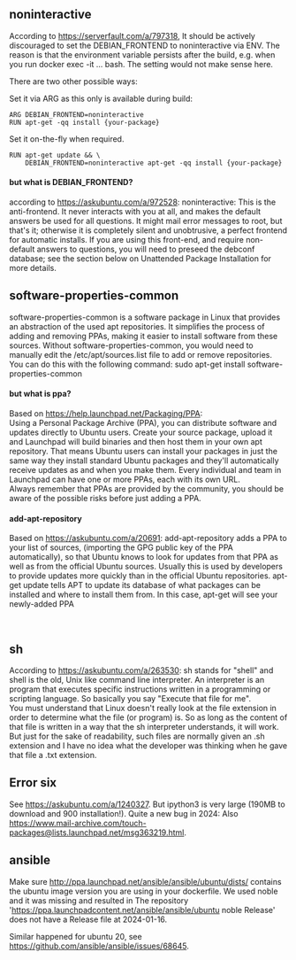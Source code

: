 ## noninteractive
According to https://serverfault.com/a/797318, 
It should be actively discouraged to set the DEBIAN_FRONTEND to noninteractive via ENV. The reason is that the environment variable persists after the build, e.g. when you run docker exec -it ... bash. The setting would not make sense here.

There are two other possible ways:

Set it via ARG as this only is available during build:
```
ARG DEBIAN_FRONTEND=noninteractive
RUN apt-get -qq install {your-package}
```

Set it on-the-fly when required.

```
RUN apt-get update && \
    DEBIAN_FRONTEND=noninteractive apt-get -qq install {your-package}
```

#### but what is DEBIAN_FRONTEND?
according to https://askubuntu.com/a/972528:
noninteractive: This is the anti-frontend. It never interacts with you  at  all, and  makes  the  default  answers  be used for all questions. It might mail error messages to root, but that's it;  otherwise  it is  completely  silent  and  unobtrusive, a perfect frontend for automatic installs. If you are using this front-end, and require non-default  answers  to questions, you will need to preseed the debconf database; see the section below  on  Unattended  Package Installation for more details.


## software-properties-common
software-properties-common is a software package in Linux that provides an abstraction of the used apt repositories. It simplifies the process of adding and removing PPAs, making it easier to install software from these sources. Without software-properties-common, you would need to manually edit the /etc/apt/sources.list file to add or remove repositories. You can do this with the following command: sudo apt-get install software-properties-common

#### but what is ppa?
Based on https://help.launchpad.net/Packaging/PPA:  
Using a Personal Package Archive (PPA), you can distribute software and updates directly to Ubuntu users. Create your source package, upload it and Launchpad will build binaries and then host them in your own apt repository. That means Ubuntu users can install your packages in just the same way they install standard Ubuntu packages and they'll automatically receive updates as and when you make them. Every individual and team in Launchpad can have one or more PPAs, each with its own URL.  
Always remember that PPAs are provided by the community, you should be aware of the possible risks before just adding a PPA.

#### add-apt-repository
Based on https://askubuntu.com/a/20691:
add-apt-repository adds a PPA to your list of sources, (importing the GPG public key of the PPA automatically), so that Ubuntu knows to look for updates from that PPA as well as from the official Ubuntu sources. Usually this is used by developers to provide updates more quickly than in the official Ubuntu repositories.
apt-get update tells APT to update its database of what packages can be installed and where to install them from. In this case, apt-get will see your newly-added PPA


</br>

## sh
According to https://askubuntu.com/a/263530:
sh stands for "shell" and shell is the old, Unix like command line interpreter. An interpreter is an program that executes specific instructions written in a programming or scripting language. So basically you say "Execute that file for me".  
You must understand that Linux doesn't really look at the file extension in order to determine what the file (or program) is. So as long as the content of that file is written in a way that the sh interpreter understands, it will work. But just for the sake of readability, such files are normally given an .sh extension and I have no idea what the developer was thinking when he gave that file a .txt extension.


## Error six
See https://askubuntu.com/a/1240327. But ipython3 is very large (190MB to download and 900 installation!).
Quite a new bug in 2024:
Also https://www.mail-archive.com/touch-packages@lists.launchpad.net/msg363219.html.


## ansible
Make sure http://ppa.launchpad.net/ansible/ansible/ubuntu/dists/ contains the ubuntu image version you are using in your dockerfile. We used noble and it was missing and resulted in The repository 'https://ppa.launchpadcontent.net/ansible/ansible/ubuntu noble Release' does not have a Release file at 2024-01-16.

Similar happened for ubuntu 20, see https://github.com/ansible/ansible/issues/68645.